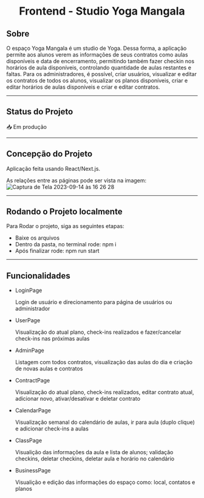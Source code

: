 
<h1 align="center">
     Frontend - Studio Yoga Mangala
</h1>

##  Sobre

O espaço Yoga Mangala é um studio de Yoga. Dessa forma, a aplicação permite aos alunos verem as informações de seus contratos como aulas disponíveis e data de encerramento, permitindo também fazer checkin nos horários de aula disponíveis, controlando quantidade de aulas restantes e faltas. Para os administradores, é possível, criar usuários, visualizar e editar os contratos de todos os alunos, visualizar os planos disponíveis, criar e editar horários de aulas disponíveis e criar e editar contratos.

---
##  Status do Projeto

📥 Em produção 

---

## Concepção do Projeto

Aplicação feita usando React/Next.js. 

As relações entre as páginas pode ser vista na imagem:
![Captura de Tela 2023-09-14 às 16 26 28](https://github.com/Rodrigo-Brezolin-Buquera/YGM-system/assets/81428197/acff9ba0-8985-425c-b022-407a871286be)

---
## Rodando o Projeto localmente

Para Rodar o projeto, siga as seguintes etapas:

- Baixe os arquivos
- Dentro da pasta, no terminal rode: npm i
- Após finalizar rode: npm run start

---

## Funcionalidades

- LoginPage

     Login de usuário e direcionamento para página de usuários ou administrador 

 
- UserPage

     Visualização do atual plano, check-ins realizados e fazer/cancelar check-ins nas próximas aulas

- AdminPage

     Listagem com todos contratos, visualização das aulas do dia e criação de novas aulas e contratos

- ContractPage

    Visualização do atual plano, check-ins realizados, editar contrato atual, adicionar novo, ativar/desativar e deletar contrato 

- CalendarPage

     Visualização semanal do calendário de aulas, ir para aula (duplo clique) e adicionar check-ins a aulas 

- ClassPage

     Visualição das informações da aula e lista de alunos; validação checkins, deletar checkins, deletar aula e horário no calendário 

- BusinessPage

     Visualição e edição das informações do espaço como: local, contatos e planos


